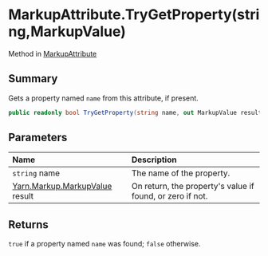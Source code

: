 # MarkupAttribute.TryGetProperty(string,MarkupValue)

Method in [MarkupAttribute](/docs/api/csharp/yarn.markup.markupattribute.md)

## Summary


Gets a property named  <code>name</code>  from this
attribute, if present.


```csharp
public readonly bool TryGetProperty(string name, out MarkupValue result)
```

## Parameters

|Name|Description|
|:---|:---|
|`string` name|The name of the property.|
|[Yarn.Markup.MarkupValue](/docs/api/csharp/yarn.markup.markupvalue.md) result|On return, the property's value if found, or zero if not.|

## Returns

<code>true</code>  if a property named  <code>name</code>  was found;  <code>false</code> 
otherwise.

